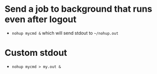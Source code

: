 # Send a job to background that runs even after logout
* `nohup mycmd &` which will send stdout to `~/nohup.out`

# Custom stdout
* `nohup mycmd > my.out &`
